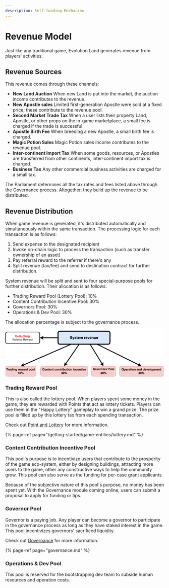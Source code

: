 ```yaml
---
description: Self-funding Mechanism
---
```


# Revenue Model

Just like any traditional game, Evolution Land generates revenue from players' activities.

## Revenue Sources

This revenue comes through these channels:

* **New Land Auction** When new Land is put into the market, the auction income contributes to the revenue.
* **New Apostle sales** Limited first-generation Apostle were sold at a fixed price; these contribute to the revenue pool.
* **Second Market Trade Tax** When a user lists their property Land, Apostle, or other props on the in-game marketplace, a small fee is charged if the trade is successful.
* **Apostle Birth Fee** When breeding a new Apostle, a small birth fee is charged.
* **Magic Potion Sales** Magic Potion sales income contributes to the revenue pool.
* **Inter-continent Import Tax** When some goods, resources, or Apostles are transferred from other continents, inter-continent import tax is charged.
* **Business Tax** Any other commercial business activities are charged for a small tax.

The Parliament determines all the tax rates and fees listed above through the Governance process. Altogether, they build up the revenue to be distributed.

## Revenue Distribution

When game revenue is generated, it's distributed automatically and simultaneously within the same transaction. The processing logic for each transaction is as follows:

1. Send expense to the designated recipient
2. Invoke on-chain logic to process the transaction \(such as transfer ownership of an asset\)
3. Pay referral reward to the referrer if there's any
4. Split revenue \(tax/fee\) and send to destination contract for further distribution.

System revenue will be split and sent to four special-purpose pools for further distribution. Their allocation is as follows:

* Trading Reward Pool \(Lottery Pool\): 10%
* Content Contribution Incentive Pool: 30%
* Governors Pool: 30%
* Operations & Dev Pool: 30%

The allocation percentage is subject to the governance process.

![Revenue Distribution](../../.gitbook/assets/system-revenue.png)

### Trading Reward Pool

This is also called the lottery pool. When players spent some money in the game, they are rewarded with Points that act as lottery tickets. Players can use them in the "Happy Lottery" gameplay to win a grand prize. The prize pool is filled up by this lottery tax from each spending transaction.

Check out [Point and Lottery](/getting-started/game-entities/lottery.md) for more information.

{% page-ref page="/getting-started/game-entities/lottery.md" %}

### Content Contribution Incentive Pool

This pool's purpose is to incentivize users that contribute to the prosperity of the game eco-system, either by designing buildings, attracting more users to the game, other any constructive ways to help the community grow. This pool can also serve as the funding for per-case grant applicants.

Because of the subjective nature of this pool's purpose, no money has been spent yet. With the Governance module coming online, users can submit a proposal to apply for funding or tips.

### Governor Pool

Governor is a paying job. Any player can become a governor to participate in the governance process as long as they have staked interest in the game. This pool incentivizes governors' sacrificed liquidity.

Check out [Governance](governance.md) for more information.

{% page-ref page="governance.md" %}

### Operations & Dev Pool

This pool is reserved for the bootstrapping dev team to subside human resources and operation costs.


